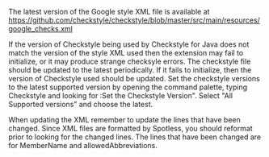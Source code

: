 
The latest version of the Google style XML file is available at
https://github.com/checkstyle/checkstyle/blob/master/src/main/resources/google_checks.xml

If the version of Checkstyle being used by Checkstyle for Java does not match the version of the style XML used then the extension may fail to initialize, or it may produce strange checksyle errors. The checkstyle file should be updated to the latest periodically. If it fails to initialize, then the version of Checkstyle used should be updated.  Set the checkstyle versions to the latest supported version by opening the command palette, typing Checkstyle and looking for :Set the Checkstyle Version".  Select "All Supported versions" and choose the latest.

When updating the XML remember to update the lines that have been changed. Since XML files are formatted by Spotless, you should reformat prior to looking for the changed lines. The lines that have been changed are for MemberName and allowedAbbreviations.
